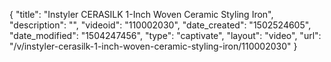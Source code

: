{
    "title": "Instyler CERASILK 1-Inch Woven Ceramic Styling Iron",
    "description": "",
    "videoid": "110002030",
    "date_created": "1502524605",
    "date_modified": "1504247456",
    "type": "captivate",
    "layout": "video",
    "url": "\/v\/instyler-cerasilk-1-inch-woven-ceramic-styling-iron\/110002030"
}